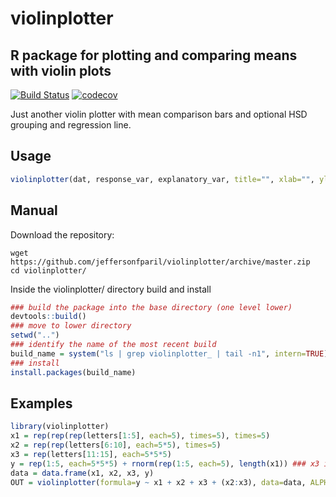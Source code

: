 # violinplotter
## R package for plotting and comparing means with violin plots

[![Build Status](https://travis-ci.com/jeffersonfparil/violinplotter.svg?branch=master)](https://travis-ci.com/jeffersonfparil/violinplotter) [![codecov](https://codecov.io/gh/jeffersonfparil/violinplotter/branch/master/graph/badge.svg)](https://codecov.io/gh/jeffersonfparil/violinplotter)

Just another violin plotter with mean comparison bars and optional HSD grouping and regression line.

## Usage

```r
violinplotter(dat, response_var, explanatory_var, title="", xlab="", ylab="", COLOURS=c("#e0f3db", "#ccebc5", "#a8ddb5", "#7bccc4", "#4eb3d3", "#2b8cbe"), BAR_COLOURS=c("#636363", "#1c9099", "#de2d26"), XTICKS=TRUE, LOG=FALSE, BASE=1, HSD=TRUE, REGRESS=FALSE)
```

## Manual

Download the repository:

```shell
wget https://github.com/jeffersonfparil/violinplotter/archive/master.zip
cd violinplotter/
```

Inside the violinplotter/ directory build and install

```r
### build the package into the base directory (one level lower)
devtools::build()
### move to lower directory
setwd("..")
### identify the name of the most recent build
build_name = system("ls | grep violinplotter_ | tail -n1", intern=TRUE)
### install
install.packages(build_name)
```

## Examples

```r
library(violinplotter)
x1 = rep(rep(rep(letters[1:5], each=5), times=5), times=5)
x2 = rep(rep(letters[6:10], each=5*5), times=5)
x3 = rep(letters[11:15], each=5*5*5)
y = rep(1:5, each=5*5*5) + rnorm(rep(1:5, each=5), length(x1)) ### x3 is the variable affecting y (see each=5*5*5)
data = data.frame(x1, x2, x3, y)
OUT = violinplotter(formula=y ~ x1 + x2 + x3 + (x2:x3), data=data, ALPHA=0.05)
```
